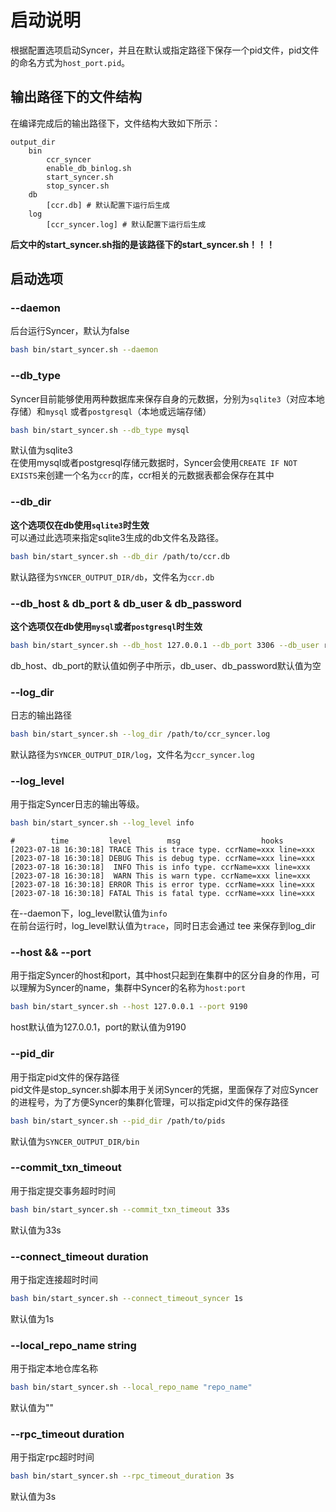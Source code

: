 # 启动说明
根据配置选项启动Syncer，并且在默认或指定路径下保存一个pid文件，pid文件的命名方式为`host_port.pid`。  
## 输出路径下的文件结构
在编译完成后的输出路径下，文件结构大致如下所示：
```
output_dir
    bin
        ccr_syncer
        enable_db_binlog.sh
        start_syncer.sh
        stop_syncer.sh
    db
        [ccr.db] # 默认配置下运行后生成
    log
        [ccr_syncer.log] # 默认配置下运行后生成
```
**后文中的start_syncer.sh指的是该路径下的start_syncer.sh！！！**
## 启动选项
### --daemon   
后台运行Syncer，默认为false
```bash
bash bin/start_syncer.sh --daemon
```

### --db_type  
Syncer目前能够使用两种数据库来保存自身的元数据，分别为`sqlite3`（对应本地存储）和`mysql` 或者`postgresql`（本地或远端存储）
```bash
bash bin/start_syncer.sh --db_type mysql
```
默认值为sqlite3  
在使用mysql或者postgresql存储元数据时，Syncer会使用`CREATE IF NOT EXISTS`来创建一个名为`ccr`的库，ccr相关的元数据表都会保存在其中

### --db_dir  
**这个选项仅在db使用`sqlite3`时生效**  
可以通过此选项来指定sqlite3生成的db文件名及路径。  
```bash
bash bin/start_syncer.sh --db_dir /path/to/ccr.db
```
默认路径为`SYNCER_OUTPUT_DIR/db`，文件名为`ccr.db`
### --db_host & db_port & db_user & db_password
**这个选项仅在db使用`mysql`或者`postgresql`时生效**  
```bash
bash bin/start_syncer.sh --db_host 127.0.0.1 --db_port 3306 --db_user root --db_password "qwe123456"
```
db_host、db_port的默认值如例子中所示，db_user、db_password默认值为空
### --log_dir  
日志的输出路径  
```bash
bash bin/start_syncer.sh --log_dir /path/to/ccr_syncer.log
```
默认路径为`SYNCER_OUTPUT_DIR/log`，文件名为`ccr_syncer.log`
### --log_level  
用于指定Syncer日志的输出等级。
```bash
bash bin/start_syncer.sh --log_level info
```

```
#        time         level        msg                  hooks
[2023-07-18 16:30:18] TRACE This is trace type. ccrName=xxx line=xxx
[2023-07-18 16:30:18] DEBUG This is debug type. ccrName=xxx line=xxx
[2023-07-18 16:30:18]  INFO This is info type. ccrName=xxx line=xxx
[2023-07-18 16:30:18]  WARN This is warn type. ccrName=xxx line=xxx
[2023-07-18 16:30:18] ERROR This is error type. ccrName=xxx line=xxx
[2023-07-18 16:30:18] FATAL This is fatal type. ccrName=xxx line=xxx
```
在--daemon下，log_level默认值为`info`  
在前台运行时，log_level默认值为`trace`，同时日志会通过 tee 来保存到log_dir

### --host && --port  
用于指定Syncer的host和port，其中host只起到在集群中的区分自身的作用，可以理解为Syncer的name，集群中Syncer的名称为`host:port`  
```bash
bash bin/start_syncer.sh --host 127.0.0.1 --port 9190
```
host默认值为127.0.0.1，port的默认值为9190  

### --pid_dir  
用于指定pid文件的保存路径  
pid文件是stop_syncer.sh脚本用于关闭Syncer的凭据，里面保存了对应Syncer的进程号，为了方便Syncer的集群化管理，可以指定pid文件的保存路径  
```bash
bash bin/start_syncer.sh --pid_dir /path/to/pids
```
默认值为`SYNCER_OUTPUT_DIR/bin`

### --commit_txn_timeout
用于指定提交事务超时时间
```bash
bash bin/start_syncer.sh --commit_txn_timeout 33s
```
默认值为33s

### --connect_timeout duration
用于指定连接超时时间
```bash
bash bin/start_syncer.sh --connect_timeout_syncer 1s
```
默认值为1s

### --local_repo_name string
用于指定本地仓库名称
```bash
bash bin/start_syncer.sh --local_repo_name "repo_name"
```
默认值为""

### --rpc_timeout duration
用于指定rpc超时时间
```bash
bash bin/start_syncer.sh --rpc_timeout_duration 3s
```
默认值为3s